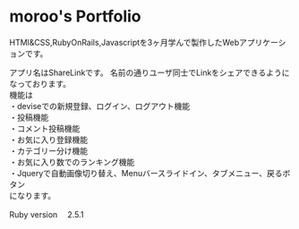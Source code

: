<h1>moroo's Portfolio</h1>

HTMl&CSS,RubyOnRails,Javascriptを3ヶ月学んで製作したWebアプリケーションです。

アプリ名はShareLinkです。
名前の通りユーザ同士でLinkをシェアできるようになっております。<br>
機能は<br>
・deviseでの新規登録、ログイン、ログアウト機能<br>
・投稿機能<br>
・コメント投稿機能<br>
・お気に入り登録機能<br>
・カテゴリー分け機能<br>
・お気に入り数でのランキング機能<br>
・Jqueryで自動画像切り替え、Menuバースライドイン、タブメニュー、戻るボタン<br>
になります。

Ruby version　 2.5.1
